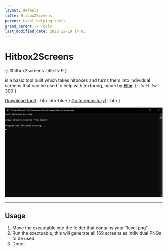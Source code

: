 ```yaml
---
layout: default
title: Hitbox2Screens
parent: Level helping tools
grand_parent: ✔ Tools
last_modified_date: 2022-12-19 14:05
---
```


# Hitbox2Screens
{: #hitbox2screens .title.fs-9 }

is a basic tool built which takes hitboxes and turns them into individual screens that can be used to help with texturing, made by [**Ellie**](https://github.com/Elisiah).
{: .fs-6 .fw-300 }
<!-- more -->

[Download tool](https://github.com/Elisiah/Jump-King-Hitbox-to-Screens/releases/latest){: .btn .btn-blue }
[Go to repository](https://github.com/Elisiah/Jump-King-Hitbox-to-Screens){: .btn }

![Preview](/images/Hitbox2Screens.png)

---

## Usage

1. Move the executable into the folder that contains your "level.png".
2. Run the exectuable, this will generate all 169 screens as individual PNGs to be used.
3. Done!
